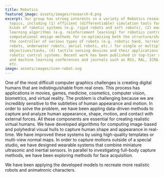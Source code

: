 ```yaml
---
title: Robotics
featured_image: assets/images/research-8.png
excerpt: Our group has strong interests in a variety of Robotics research
  topics, including (1) efficient (differentiable) simulation tools for all
  kinds of robotic systems (e.g. rigid robots and soft robots), (2) machine
  learning algorithms (e.g. reinforcement learning) for robotics control, (3)
  computational design methods for co-optimizing both the structure/shape and
  the controller of various types of robots (e.g. robotic hand, terrestrial
  robots, underwater robots, aerial robots, etc.) for single or multiple
  objectives/tasks, (4) tactile sensing devices and their applications in
  robotic control systems. Recent work has been published in top-tier robotics
  and machine learning conferences and journals such as RSS, RAL, ICRA, ICML,
  etc.
image: assets/images/icon-robot.svg
---
```


One of the most difficult computer graphics challenges is creating digital humans that are indistinguishable from real ones. This process has applications in movies, games, medicine, cosmetics, computer vision, biometrics, and virtual reality. The problem is challenging because we are incredibly sensitive to the subtleties of human appearance and motion. In order to solve the problem, we have been appling data-driven methods to capture and analyze human appearance, shape, motion, and contact with external forces. All these components are essential for creating realistic virtual humans. We have developed algorithms for computing image-based and polyhedral visual hulls to capture human shape and appearance in real-time. We have improved these systems by using high-quality templates or multi-view normal maps. In order to capture motions outside of a special studio, we have designed wearable systems that combine miniature ultrasonic and inertial sensors. In parallel to investigating full-body capture methods, we have been exploring methods for face acquisition.

We have been applying the developed models to recreate more realistic robots and animatronic characters.